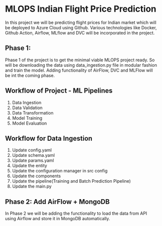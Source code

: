 # MLOPS Indian Flight Price Prediction

In this project we will be predicting flight prices for Indian market which will be deployed to Azure Cloud using Github. Various technologies like Docker, Github Action, Airflow, MLflow and DVC will be incorporated in the project. 

## Phase 1: 
Phase 1 of the project is to get the minimal viable MLOPS project ready. So will be downloading the data using data_ingestion.py file in modular fashion and train the model. Adding functionality of AirFlow, DVC and MLFlow will be int the coming phase. 

## Workflow of Project - ML Pipelines

1. Data Ingestion
2. Data Validation
3. Data Transformation
4. Model Training
5. Model Evaluation

## Workflow for Data Ingestion

1. Update config.yaml
2. Update schema.yaml
3. Update params.yaml
4. Update the entity
5. Update the configuration manager in src config
6. Update the components
7. Update the pipeline(Training and Batch Prediction Pipeline)
8. Update the main.py


## Phase 2: Add AirFlow + MongoDB
In Phase 2 we will be adding the functionality to load the data from API using Airflow and store it in MongoDB automatically. 